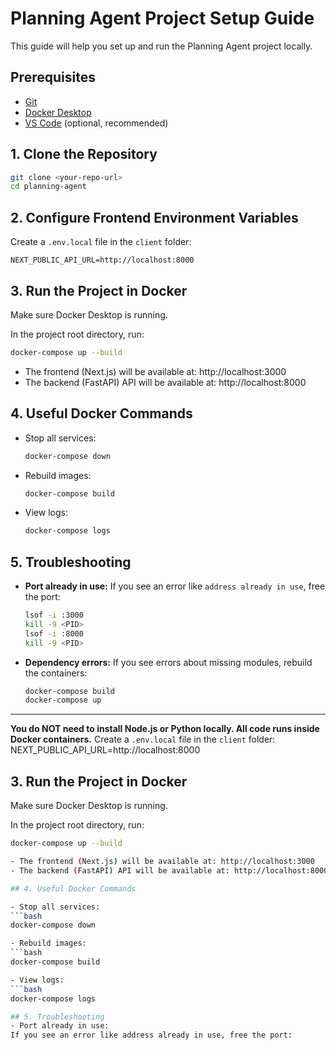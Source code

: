 # Planning Agent Project Setup Guide

This guide will help you set up and run the Planning Agent project locally.

## Prerequisites

- [Git](https://git-scm.com/downloads)
- [Docker Desktop](https://www.docker.com/products/docker-desktop/)
- [VS Code](https://code.visualstudio.com/) (optional, recommended)

## 1. Clone the Repository

```bash
git clone <your-repo-url>
cd planning-agent
```

## 2. Configure Frontend Environment Variables

Create a `.env.local` file in the `client` folder:

```
NEXT_PUBLIC_API_URL=http://localhost:8000
```

## 3. Run the Project in Docker

Make sure Docker Desktop is running.

In the project root directory, run:

```bash
docker-compose up --build
```

- The frontend (Next.js) will be available at: http://localhost:3000
- The backend (FastAPI) API will be available at: http://localhost:8000

## 4. Useful Docker Commands

- Stop all services:
  ```bash
  docker-compose down
  ```
- Rebuild images:
  ```bash
  docker-compose build
  ```
- View logs:
  ```bash
  docker-compose logs
  ```

## 5. Troubleshooting

- **Port already in use:**
  If you see an error like `address already in use`, free the port:
  ```bash
  lsof -i :3000
  kill -9 <PID>
  lsof -i :8000
  kill -9 <PID>
  ```
- **Dependency errors:**
  If you see errors about missing modules, rebuild the containers:
  ```bash
  docker-compose build
  docker-compose up
  ```

---

**You do NOT need to install Node.js or Python locally. All code runs inside Docker containers.**
Create a `.env.local` file in the `client` folder:
NEXT_PUBLIC_API_URL=http://localhost:8000


## 3. Run the Project in Docker

Make sure Docker Desktop is running.

In the project root directory, run:

```bash
docker-compose up --build

- The frontend (Next.js) will be available at: http://localhost:3000
- The backend (FastAPI) API will be available at: http://localhost:8000

## 4. Useful Docker Commands

- Stop all services:
```bash
docker-compose down

- Rebuild images:
```bash
docker-compose build

- View logs:
```bash
docker-compose logs

## 5. Troubleshooting
- Port already in use:
If you see an error like address already in use, free the port: